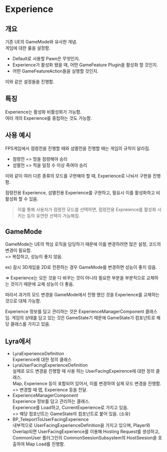 # Experience


## 개요
기존 UE의 GameMode와 유사한 개념.  
게임에 대한 룰을 설정함.  
- Default로 사용할 Pawn은 무엇인지.
- Experience가 활성화 됐을 때, 어떤 GameFeature Plugin을 활성화 할 것인지.
- 어떤 GameFeatureAction들을 실행할 것인지.  

이와 같은 설정들을 진행함.

## 특징

Experience는 활성화 비활성화가 가능함.  
여러 개의 Experience를 중첩하는 것도 가능함.


## 사용 예시

FPS게임에서 점령전을 진행할 때와 섬멸전을 진행할 때는 게임의 규칙이 달라짐.
- 점령전 => 땅을 점령해야 승리
- 섬멸전 => 적을 일정 수 이상 죽여야 승리

이와 같이 여러 다른 종류의 모드를 구현해야 할 때, Experience로 나눠서 구현을 진행함.

점령전용 Experience, 섬멸전용 Experience를 구현하고, 필요시 이를 활성화하고 비활성화 할 수 있음.

> 이를 통해 사용자가 점령전 모드를 선택하면, 점령전용 Expreience를 활성화 시키는 등의 유연한 선택이 가능해짐.


## GameMode

GameMode는 UE의 핵심 로직을 담당하기 때문에 이를 변경하려면 많은 설정, 코드의 변경이 필요함.  
=> 복잡하고, 성능이 좋지 않음.

ex) 잠시 3D게임을 2D로 전환하는 경우 GameMode를 변경하면 성능이 좋지 않음.

=> Experience는 모든 것을 다 바꾸는 것이 아니라 필요한 부분을 부분적으로 교체하는 것이기 때문에 교체 성능이 더 좋음.

따라서 과거의 모드 변경을 GameMode에서 진행 했던 것을 Experience를 교체하는 것으로 대체 가능함.

Experience 정보를 담고 관리하는 것은 ExperienceManagerComponent 클래스임.
게임의 상태를 담고 있는 것은 GameState기 때문에 GameState가 컴포넌트로 해당 클래스를 가지고 있음.

## Lyra에서

- LyraExperienceDefinition  
Experience에 대한 정의 클래스
- LyraUserFacingExperienceDefinition  
실제로 모드 변경을 진행할 때 사용 하는 UserFacingExpeirence에 대한 정의 클래스.  
Map, Experience 등이 포함되어 있어서, 이를 변경하여 실제 모드 변경을 진행함. => 변경할 때 맵, Experience 등을 전달.
- ExperienceManagerComponent  
 Experience 정보를 담고 관리하는 클래스.  
 Experience를 Load하고, CurrentExperience로 가지고 있음.  
 => 해당 컴포넌트는 GameState의 컴포넌트로 붙어 있음. (소유)
- BP_TeleportToUserFacingExperience  
내부적으로 UserFacingExperienceDefinition을 가지고 있으며, Player와 Overlap되면 UserFacingExperience를 이용해 Hosting Request를 생성하고, CommonUser 플러그인의 CommonSeesionSubsystem의 HostSeesion을 호출하여 Map Load를 진행함.

